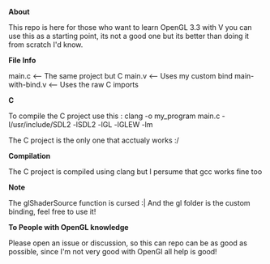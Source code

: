 **About**

This repo is here for those who want to learn OpenGL 3.3 with V
you can use this as a starting point, its not a good one but its better than doing it from scratch I'd know.

**File Info**

main.c <-- The same project but C
main.v <-- Uses my custom bind
main-with-bind.v <-- Uses the raw C imports

**C**

To compile the C project use this : clang -o my_program main.c -I/usr/include/SDL2 -lSDL2 -lGL -lGLEW -lm

The C project is the only one that acctualy works :/

**Compilation**

The C project is compiled using clang but I persume that gcc works fine too

**Note**

The glShaderSource function is cursed :|
And the gl folder is the custom binding, feel free to use it!

**To People with OpenGL knowledge**

Please open an issue or discussion, so this can repo can be as good as possible,
since I'm not very good with OpenGl all help is good!
